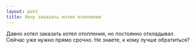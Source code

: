 ```yaml
---
layout: post 
title: Хочу заказать котел отопления 
--- 
```

Давно хотел заказать котел отопления, но постоянно откладывал. Сейчас уже нужно прямо срочно. Не знаете, к кому лучше обратиться?